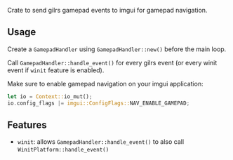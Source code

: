 Crate to send gilrs gamepad events to imgui for gamepad navigation.

## Usage
Create a `GamepadHandler` using `GamepadHandler::new()` before the main loop.

Call `GamepadHandler::handle_event()` for every gilrs event (or every winit event if `winit` feature is enabled).

Make sure to enable gamepad navigation on your imgui application:
```rust
let io = Context::io_mut();
io.config_flags |= imgui::ConfigFlags::NAV_ENABLE_GAMEPAD;
```

## Features
* `winit`: allows `GamepadHandler::handle_event()` to also call `WinitPlatform::handle_event()`
